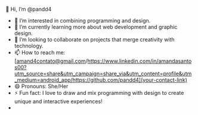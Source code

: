 👋 Hi, I’m @pandd4  
- 👀 I’m interested in combining programming and design.  
- 🌱 I’m currently learning more about web development and graphic design.  
- 💞️ I’m looking to collaborate on projects that merge creativity with technology.  
- 📫 How to reach me: [amand4contato@gmail.com/https://www.linkedin.com/in/amandasantos00?utm_source=share&utm_campaign=share_via&utm_content=profile&utm_medium=android_app/https://github.com/pandd4](your-contact-link)  
- 😄 Pronouns: She/Her  
- ⚡ Fun fact: I love to draw and mix programming with design to create unique and interactive experiences!
- 

